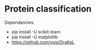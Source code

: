 # Protein classification
Dependancies:
* pip install -U scikit-learn
* pip install -U matplotlib
* https://github.com/ysig/GraKeL
